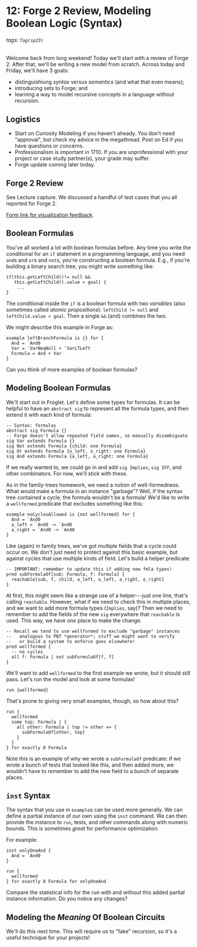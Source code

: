 # 12: Forge 2 Review, Modeling Boolean Logic (Syntax)

###### tags: `Tag(sp23)`

Welcome back from long weekend! Today we'll start with a review of Forge 2. After that, we'll be writing a new model from scratch. Across today and Friday, we'll have 3 goals:
* distinguishiung _syntax_ versus _semantics_ (and what that even means);
* introducing sets to Forge; and
* learning a way to model recursive concepts in a language without recursion.

## Logistics

* Start on Curiosity Modeling if you haven't already. You don't need "approval", but check my advice in the megathread. Post on Ed if you have questions or concerns. 
* Professionalism is important in 1710. If you are unprofessional with your project or case study partner(s), your grade may suffer. 
* Forge update coming later today.

## Forge 2 Review

See Lecture capture. We discussed a handful of test cases that you all reported for Forge 2.

[Form link for visualization feedback](https://forms.gle/2GGtmBfSTfqFiU557). 

## Boolean Formulas

You've all worked a lot with boolean formulas before. Any time you write the conditional for an `if` statement in a programming language, and you need `and`s and `or`s and `not`s, you're constructing a boolean formula. E.g., if you're building a binary search tree, you might write something like:

```java=
if(this.getLeftChild()!= null &&
   this.getLeftChild().value < goal) { 
    ... 
}
```

The conditional inside the `if` is a boolean formula with two _variables_ (also sometimes called _atomic propositions_): `leftChild != null` and `leftChild.value < goal`. Then a single `&&` (and) combines the two.

We might describe this example in Forge as:

```alloy
example leftBranchFormula is {} for {
  And = `And0
  Var = `VarNeqNull + `VarLTLeft
  Formula = And + Var
}
```

Can you think of more examples of boolean formulas?

## Modeling Boolean Formulas

We'll start out in Froglet. Let's define some types for formulas. It can be helpful to have an `abstract sig` to represent all the formula types, and then extend it with each kind of formula:

```alloy
-- Syntax: formulas
abstract sig Formula {}
-- Forge doesn't allow repeated field names, so manually disambiguate
sig Var extends Formula {} 
sig Not extends Formula {child: one Formula} 
sig Or extends Formula {o_left, o_right: one Formula}
sig And extends Formula {a_left, a_right: one Formula}
```

If we really wanted to, we could go in and add `sig Implies`, `sig IFF`, and other combinators. For now, we'll stick with these.

As in the family-trees homework, we need a notion of well-formedness. What would make a formula in an instance "garbage"? Well, if the syntax tree contained a cycle, the formula wouldn't be a formula! We'd like to write a `wellformed` predicate that excludes something like this:

```alloy
example noCyclesAllowed is {not wellformed} for {
  And = `And0
  a_left = `And0 -> `And0
  a_right = `And0 -> `And0
}
```

Like (again) in family trees, we've got multiple fields that a cycle could occur on. We don't just need to protect against this basic example, but against cycles that use multiple kinds of field. Let's build a helper predicate:

```alloy
-- IMPORTANT: remember to update this if adding new fmla types!
pred subFormulaOf[sub: Formula, f: Formula] {
  reachable[sub, f, child, a_left, o_left, a_right, o_right]
}
```

At first, this might seem like a strange use of a helper---just one line, that's calling `reachable`. However, what if we need to check this in multiple places, and we want to add more formula types (`Implies`, say)? Then we need to remember to add the fields of the new `sig` everywhere that `reachable` is used. This way, we have _one_ place to make the change.

```alloy
-- Recall we tend to use wellformed to exclude "garbage" instances
--   analogous to PBT *generator*; stuff we might want to verify 
--   or build a system to enforce goes elsewhere!
pred wellformed {
  -- no cycles
  all f: Formula | not subFormulaOf[f, f]
}
```

We'll want to add `wellformed` to the first example we wrote, but it should still pass. Let's run the model and look at some formulas!

```alloy
run {wellformed}
```

That's prone to giving very small examples, though, so how about this?
```alloy
run {
  wellformed
  some top: Formula | {
    all other: Formula | top != other => {
      subFormulaOf[other, top]
    }
  }
} for exactly 8 Formula
```

Note this is an example of why we wrote a `subFormulaOf` predicate: if we wrote a bunch of tests that looked like this, and then added more, we wouldn't have to remember to add the new field to a bunch of separate places.

## `inst` Syntax

The syntax that you use in `example`s can be used more generally. We can define a partial instance of our own using the `inst` command. We can then provide the instance to `run`, tests, and other commands along with numeric bounds. This is sometimes _great_ for performance optimization. 

For example:

```alloy
inst onlyOneAnd {
  And = `And0  
}

run {
  wellformed
} for exactly 8 Formula for onlyOneAnd
```

Compare the statistical info for the run with and without this added partial instance information. Do you notice any changes?


## Modeling the _Meaning_ Of Boolean Circuits

We'll do this next time. This will require us to "fake" recursion, so it's a useful technique for your projects!